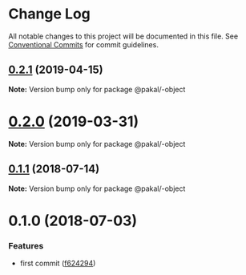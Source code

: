 # Change Log

All notable changes to this project will be documented in this file.
See [Conventional Commits](https://conventionalcommits.org) for commit guidelines.

## [0.2.1](https://github.com/yisraelx/pakal/compare/v0.2.0...v0.2.1) (2019-04-15)

**Note:** Version bump only for package @pakal/-object





# [0.2.0](https://github.com/yisraelx/pakal/compare/v0.1.1...v0.2.0) (2019-03-31)

**Note:** Version bump only for package @pakal/-object





<a name="0.1.1"></a>
## [0.1.1](https://github.com/yisraelx/pakal/compare/v0.1.0...v0.1.1) (2018-07-14)




**Note:** Version bump only for package @pakal/-object

<a name="0.1.0"></a>
# 0.1.0 (2018-07-03)


### Features

* first commit ([f624294](https://github.com/yisraelx/pakal/commit/f624294))
